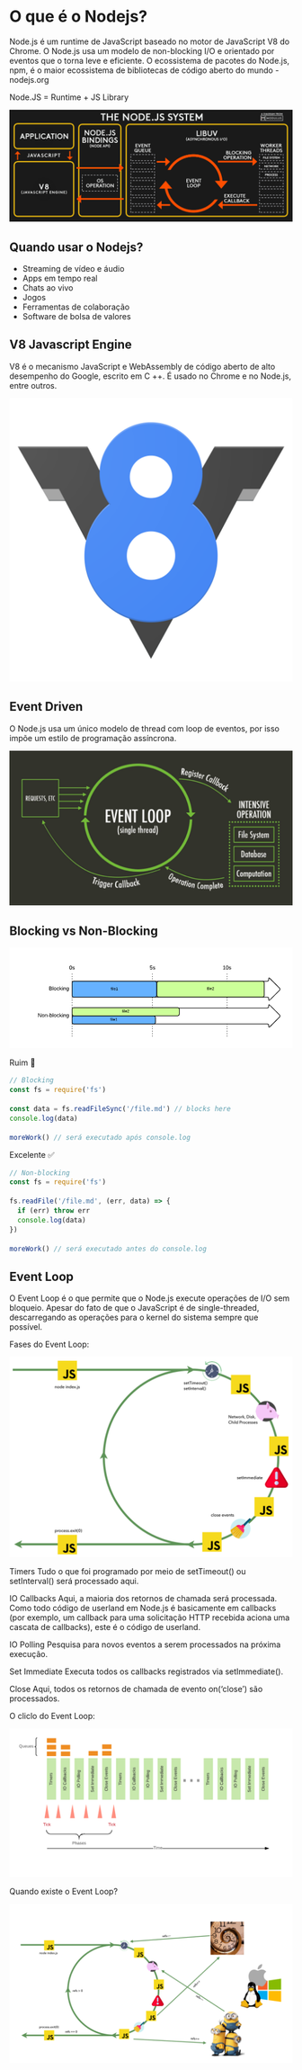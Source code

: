 # O que é o Nodejs?

Node.js é um runtime de JavaScript baseado no motor de JavaScript V8 do Chrome. O Node.js usa um modelo de non-blocking I/O e orientado por eventos que o torna leve e eficiente. O ecossistema de pacotes do Node.js, npm, é o maior ecossistema de bibliotecas de código aberto do mundo - nodejs.org

Node.JS = Runtime + JS Library

<img src="images/image-1.jpg">

## Quando usar o Nodejs?

* Streaming de vídeo e áudio
* Apps em tempo real
* Chats ao vivo
* Jogos
* Ferramentas de colaboração
* Software de bolsa de valores

## V8 Javascript Engine

V8 é o mecanismo JavaScript e WebAssembly de código aberto de alto desempenho do Google, escrito em C ++. É usado no Chrome e no Node.js, entre outros.

<img src="images/image-2.png">

## Event Driven

O Node.js usa um único modelo de thread com loop de eventos, por isso impõe um estilo de programação assíncrona.

<img src="images/image-3.png">

## Blocking vs Non-Blocking

<img src="images/image-4.png">

Ruim 🚫

```js
// Blocking
const fs = require('fs')

const data = fs.readFileSync('/file.md') // blocks here
console.log(data)

moreWork() // será executado após console.log
```

Excelente ✅

```js
// Non-blocking
const fs = require('fs')

fs.readFile('/file.md', (err, data) => {
  if (err) throw err
  console.log(data)
})

moreWork() // será executado antes do console.log
```

## Event Loop

O Event Loop é o que permite que o Node.js execute operações de I/O sem bloqueio. Apesar do fato de que o JavaScript é de single-threaded, descarregando as operações para o kernel do sistema sempre que possível.

Fases do Event Loop:

<img src="images/image-5.png">

Timers
  Tudo o que foi programado por meio de setTimeout() ou setInterval() será processado aqui.

IO Callbacks
  Aqui, a maioria dos retornos de chamada será processada. Como todo código de userland em Node.js é basicamente em callbacks (por exemplo, um callback para uma solicitação HTTP recebida aciona uma cascata de callbacks), este é o código de userland.

IO Polling
  Pesquisa para novos eventos a serem processados na próxima execução.

Set Immediate
  Executa todos os callbacks registrados via setImmediate().

Close
  Aqui, todos os retornos de chamada de evento on(‘close’) são processados.

O cliclo do Event Loop:

<img src="images/image-6.png">

Quando existe o Event Loop?

<img src="images/image-7.png">